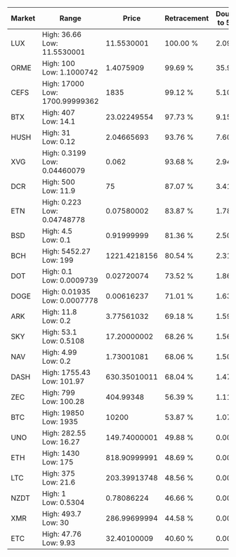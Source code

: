 | Market | Range | Price| Retracement | Doubles to 50% |
| --- | --- | --- | --- | --- |
| LUX | High: 36.66<br />Low: 11.5530001 | 11.5530001 | 100.00 % | 2.09 |
| ORME | High: 100<br />Low: 1.1000742 | 1.4075909 | 99.69 % | 35.91 |
| CEFS | High: 17000<br />Low: 1700.99999362 | 1835 | 99.12 % | 5.10 |
| BTX | High: 407<br />Low: 14.1 | 23.02249554 | 97.73 % | 9.15 |
| HUSH | High: 31<br />Low: 0.12 | 2.04665693 | 93.76 % | 7.60 |
| XVG | High: 0.3199<br />Low: 0.04460079 | 0.062 | 93.68 % | 2.94 |
| DCR | High: 500<br />Low: 11.9 | 75 | 87.07 % | 3.41 |
| ETN | High: 0.223<br />Low: 0.04748778 | 0.07580002 | 83.87 % | 1.78 |
| BSD | High: 4.5<br />Low: 0.1 | 0.91999999 | 81.36 % | 2.50 |
| BCH | High: 5452.27<br />Low: 199 | 1221.4218156 | 80.54 % | 2.31 |
| DOT | High: 0.1<br />Low: 0.0009739 | 0.02720074 | 73.52 % | 1.86 |
| DOGE | High: 0.01935<br />Low: 0.0007778 | 0.00616237 | 71.01 % | 1.63 |
| ARK | High: 11.8<br />Low: 0.2 | 3.77561032 | 69.18 % | 1.59 |
| SKY | High: 53.1<br />Low: 0.5108 | 17.20000002 | 68.26 % | 1.56 |
| NAV | High: 4.99<br />Low: 0.2 | 1.73001081 | 68.06 % | 1.50 |
| DASH | High: 1755.43<br />Low: 101.97 | 630.35010011 | 68.04 % | 1.47 |
| ZEC | High: 799<br />Low: 100.28 | 404.99348 | 56.39 % | 1.11 |
| BTC | High: 19850<br />Low: 1935 | 10200 | 53.87 % | 1.07 |
| UNO | High: 282.55<br />Low: 16.27 | 149.74000001 | 49.88 % | 0.00 |
| ETH | High: 1430<br />Low: 175 | 818.90999991 | 48.69 % | 0.00 |
| LTC | High: 375<br />Low: 21.6 | 203.39913748 | 48.56 % | 0.00 |
| NZDT | High: 1<br />Low: 0.5304 | 0.78086224 | 46.66 % | 0.00 |
| XMR | High: 493.7<br />Low: 30 | 286.99699994 | 44.58 % | 0.00 |
| ETC | High: 47.76<br />Low: 9.93 | 32.40100009 | 40.60 % | 0.00 |

